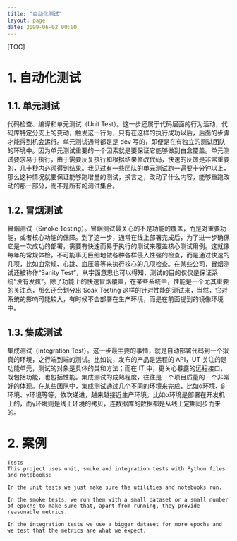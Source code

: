 ```yaml
---
title: "自动化测试"
layout: page
date: 2099-06-02 00:00
---
```

[TOC]

# 1. 自动化测试

## 1.1. 单元测试
代码检查、编译和单元测试（Unit Test）。这一步还属于代码层面的行为活动，代码库特定分支上的变动，触发这一行为，只有在这样的执行成功以后，后面的步骤才能得到机会运行。单元测试通常都是是 dev 写的，即便是在有独立的测试团队的环境中。因为单元测试重要的一个因素就是要保证它能够做到白盒覆盖。单元测试要求易于执行，由于需要反复执行和根据结果修改代码，快速的反馈是非常重要的，几十秒内必须得到结果。我见过有一些团队的单元测试跑一遍要十分钟以上，那么这种情况就要保证能够跑增量的测试，换言之，改动了什么内容，能够重跑改动的那一部分，而不是所有的测试集合。

## 1.2. 冒烟测试
冒烟测试（Smoke Testing）。冒烟测试最关心的不是功能的覆盖，而是对重要功能，或者核心功能的保障。到了这一步，通常在线上部署完成后，为了进一步确保它是一次成功的部署，需要有快速而易于执行的测试来覆盖核心测试用例。这就像每年的常规体检，不可能事无巨细地做各种各样侵入性强的检查，而是通过快速的几项，比如血常规、心跳、血压等等来执行核心的几项检查。在某些公司，冒烟测试还被称作“Sanity Test”，从字面意思也可以得知，测试的目的仅仅是保证系统“没有发疯”。除了功能上的快速冒烟覆盖，在某些系统中，性能是一个尤其重要的关注点，那么还会划分出 Soak Testing 这样的针对性能的测试来，当然，它对系统的影响可能较大，有时候不会部署在生产环境，而是在前面提到的镜像环境中。

## 1.3. 集成测试
集成测试（Integration Test）。这一步最主要的事情，就是自动部署代码到一个拟真的环境，之行端到端的测试。比如说，发布的产品是远程的 API，UT 关注的是功能单元，测试的对象是具体的类和方法；而在 IT 中，更关心暴露的远程接口，既包括功能，也包括性能。集成测试的成熟程度，往往是一个项目质量的一个非常好的体现。在某些团队中，集成测试通过几个不同的环境来完成，比如α环境、β环境、γ环境等等，依次递进，越来越接近生产环境。比如α环境是部署在开发机上的，而γ环境则是线上环境的拷贝，连数据库的数据都是从线上定期同步而来的。


# 2. 案例

```shell
Tests
This project uses unit, smoke and integration tests with Python files and notebooks:

In the unit tests we just make sure the utilities and notebooks run.

In the smoke tests, we run them with a small dataset or a small number of epochs to make sure that, apart from running, they provide reasonable metrics.

In the integration tests we use a bigger dataset for more epochs and we test that the metrics are what we expect.
```